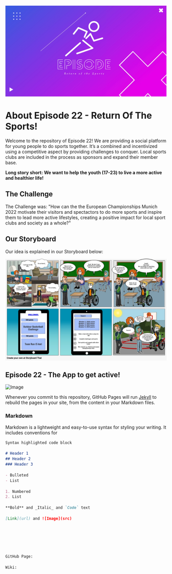 ![GitHub Logo](https://raw.githubusercontent.com/gxc-int-innovation-challenge21/gxc-team-22/d2e918c0aa8082e751387a61b2cbca71a0f26688/Episode22_Team%20Logo.jpeg?token=AFB65HKCIJEAHFWPKNW6C4DAX7EDW)

# About Episode 22 - Return Of The Sports! 

Welcome to the repository of Episode 22! We are providing a social platform for young people to do sports together. It’s a combined and incentivized using a competitive aspect by providing challenges to conquer. Local sports clubs are included in the process as sponsors and expand their member base.

**Long story short: We want to help the youth (17-23) to live a more active and healthier life!**  


## The Challenge

The Challenge was: "How can the the European Championships Munich 2022 motivate their visitors and spectactors to do more sports and inspire them to lead more active lifestyles, creating a positive impact for local sport clubs and society as a whole?"


## Our Storyboard

Our idea is explained in our Storyboard below:

![Image](https://raw.githubusercontent.com/gxc-int-innovation-challenge21/gxc-team-22/57b8c0b6e2e1a4c2bb3611305d12ff36f2c20fab/GXC_Team%2022_Assignement_Storyboard_V3.jpeg?token=AFB65HPO77IU4MIODNZBMY3AX7D72)



## Episode 22 - The App to get active!    

![Image](raw.githubusercontent./60sec_Pitch_Team_22.jpg)


Whenever you commit to this repository, GitHub Pages will run [Jekyll](https://jekyllrb.com/) to rebuild the pages in your site, from the content in your Markdown files.

### Markdown

Markdown is a lightweight and easy-to-use syntax for styling your writing. It includes conventions for

```markdown
Syntax highlighted code block

# Header 1
## Header 2
### Header 3

- Bulleted
- List

1. Numbered
2. List

**Bold** and _Italic_ and `Code` text

[Link](url) and ![Image](src)






GitHub Page: 

Wiki: 
